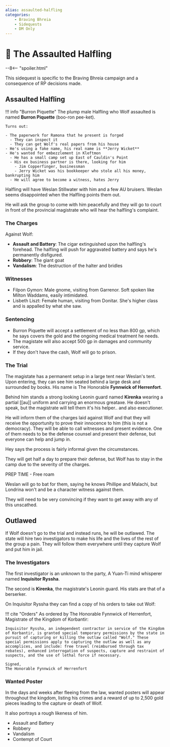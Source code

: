 ```yaml
---
alias: assaulted-halfling
categories:
    - Braving Bhreia
    - Sidequests
    - DM Only
---
```


# 🔐 The Assaulted Halfling

--8<-- "spoiler.html"

This sidequest is specific to the Braving Bhreia campaign and a consequence of RP decisions made.

## Assaulted Halfling

!!! info "Burron Piquette"
    The plump male Halfling who Wolf assaulted is named **Burron Piquette** (boo-ron pee-ket).

    Turns out:

    - The paperwork for Ramona that he present is forged
      - They can inspect it
      - They can get Wolf's real papers from his house
    - He's using a fake name, his real name is **Jerry Wicket**
    - He's wanted for embezzlement in Kleftmon
      - He has a small camp set up East of Cauldin's Point
      - His ex business partner is there, looking for him
        - Jim Copperfinger, businessman
        - Jerry Wicket was his bookkeeper who stole all his money, bankrupting him
      - He will agree to become a witness, hates Jerry

Halfling will have Weslan Stillwater with him and a few AU bruisers. Weslan seems disappointed when the Halfling points them out.

He will ask the group to come with him peacefully and they will go to court in front of the provincial magistrate who will hear the halfling's complaint.

### The Charges

Against Wolf:

- **Assault and Battery**: The cigar extinguished upon the halfling's forehead. The halfling will push for aggravated battery and says he's permanently disfigured.
- **Robbery**: The giant goat
- **Vandalism**: The destruction of the halter and bridles

### Witnesses

- Filpon Gymon: Male gnome, visiting from Garrenor. Soft spoken like Milton Waddams, easily intimidated.
- Lisbeth Liszt: Female human, visiting from Donitar. She's higher class and is appalled by what she saw.

### Sentencing

- Burron Piquette will accept a settlement of no less than 800 gp, which he says covers the gold and the ongoing medical treatment he needs.
- The magistate will also accept 500 gp in damages and community service.
- If they don't have the cash, Wolf will go to prison.

### The Trial

The magistate has a permanent setup in a large tent near Weslan's tent. Upon entering, they can see him seated behind a large desk and surrounded by books. His name is The Honorable **Fynnwick of Herrenfort**.

Behind him stands a strong looking Leonin guard named **Kirenka** wearing a partial [[au]] uniform and carrying an enormous greataxe. He doesn't speak, but the magistrate will tell them it's his helper.. and also executioner.

He will inform them of the charges laid against Wolf and that they will receive the opportunity to prove their innocence to him (this is not a democracy). They will be able to call witnesses and present evidence. One of them needs to be the defense counsel and present their defense, but everyone can help and jump in.

Hey says the process is fairly informal given the circumstances.

They will get half a day to prepare their defense, but Wolf has to stay in the camp due to the severity of the charges.

PREP TIME - Free roam

Weslan will go to bat for them, saying he knows Phillipe and Malachi, but Londrina won't and be a character witness against them.

They will need to be very convincing if they want to get away with any of this unscathed.

## Outlawed

If Wolf doesn't go to the trial and instead runs, he will be outlawed. The state will hire two investigators to make his life and the lives of the rest of the group a pain. They will follow them everywhere until they capture Wolf and put him in jail.

### The Investigators

The first investigator is an unknown to the party, A Yuan-Ti mind whisperer named **Inquisitor Ryssha**.

The second is **Kirenka**, the magistrate's Leonin guard. His stats are that of a berserker.

On Inquisitor Ryssha they can find a copy of his orders to take out Wolf:

!!! cite "Orders"
    As ordered by The Honorable Fynnwick of Herrenfort, Magistrate of the Kingdom of Korbantir:

    Inquisitor Ryssha, an independent contractor in service of the Kingdom of Korbantir, is granted special temporary permissions by the state in pursuit of capturing or killing the outlaw called "Wolf." These special permissions apply to capturing the outlaw as well as any accomplices, and include: free travel (reimbursed through tax rebates), enhanced interrogation of suspects, capture and restraint of suspects, and the use of lethal force if necessary.

    Signed,  
    The Honorable Fynnwick of Herrenfort

### Wanted Poster

In the days and weeks after fleeing from the law, wanted posters will appear throughout the kingdom, listing his crimes and a reward of up to 2,500 gold pieces leading to the capture or death of Wolf.

It also portrays a rough likeness of him.

- Assault and Battery
- Robbery
- Vandalism
- Contempt of Court
